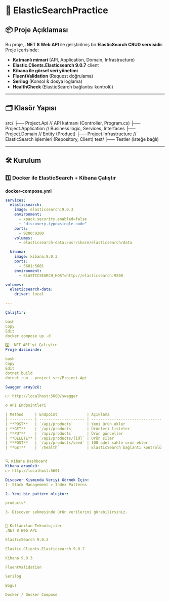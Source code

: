 # 🚀 ElasticSearchPractice

## 📦 Proje Açıklaması

Bu proje, **.NET 8 Web API** ile geliştirilmiş bir **ElasticSearch CRUD servisidir**.  
Proje içerisinde:

- **Katmanlı mimari** (API, Application, Domain, Infrastructure)  
- **Elastic.Clients.Elasticsearch 9.0.7** client  
- **Kibana ile görsel veri yönetimi**  
- **FluentValidation** (Request doğrulama)  
- **Serilog** (Konsol & dosya loglama)  
- **HealthCheck** (ElasticSearch bağlantısı kontrolü)

---

## 🗂️ Klasör Yapısı

src/
├── Project.Api // API katmanı (Controller, Program.cs)
├── Project.Application // Business logic, Services, Interfaces
├── Project.Domain // Entity (Product)
├── Project.Infrastructure // ElasticSearch işlemleri (Repository, Client)
test/
├── Testler (isteğe bağlı)


---

## 🛠️ Kurulum

### 1️⃣ **Docker ile ElasticSearch + Kibana Çalıştır**

**docker-compose.yml**

```yaml
services:
  elasticsearch:
    image: elasticsearch:9.0.3
    environment:
      - xpack.security.enabled=false
      - "discovery.type=single-node"
    ports:
      - 9200:9200
    volumes:
      - elasticsearch-data:/usr/share/elasticsearch/data

  kibana:
    image: kibana:9.0.3
    ports:
      - 5601:5601
    environment:
      - ELASTICSEARCH_HOST=http://elasticsearch:9200

volumes:
  elasticsearch-data:
    driver: local

---

Çalıştır:

bash
Copy
Edit
docker compose up -d

2️⃣ .NET API'yi Çalıştır
Proje dizininde:

bash
Copy
Edit
dotnet build
dotnet run --project src/Project.Api

Swagger arayüzü:

👉 http://localhost:5000/swagger

⚙️ API Endpointleri

| Method     | Endpoint             | Açıklama                        |
| ---------- | -------------------- | ------------------------------- |
| **POST**   | `/api/products`      | Yeni ürün ekler                 |
| **GET**    | `/api/products`      | Ürünleri listeler               |
| **PUT**    | `/api/products`      | Ürün günceller                  |
| **DELETE** | `/api/products/{id}` | Ürün siler                      |
| **POST**   | `/api/products/seed` | 100 adet sahte ürün ekler       |
| **GET**    | `/health`            | ElasticSearch bağlantı kontrolü |


🔍 Kibana Dashboard
Kibana arayüzü:
👉 http://localhost:5601

Discover Kısmında Veriyi Görmek İçin:
1- Stack Management > Index Patterns

2- Yeni bir pattern oluştur:

products*

3- Discover sekmesinde ürün verilerini görebilirsiniz.


🧰 Kullanılan Teknolojiler
.NET 8 Web API

ElasticSearch 9.0.3

Elastic.Clients.Elasticsearch 9.0.7

Kibana 9.0.3

FluentValidation

Serilog

Bogus

Docker / Docker Compose


